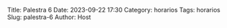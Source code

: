 Title: Palestra 6
Date: 2023-09-22 17:30
Category: horarios
Tags: horarios
Slug: palestra-6
Author: Host
